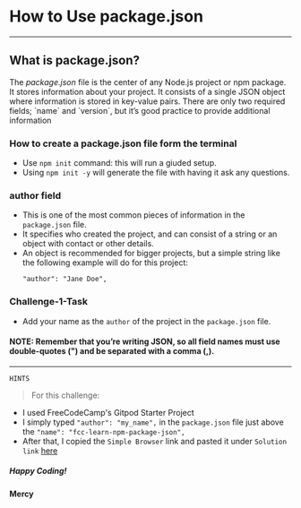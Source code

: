 # How to Use package.json
<hr>
<h2>What is package.json?</h2>
<p>The <i>package.json</i> file is the center of any Node.js project or npm package. 
It stores information about your project. 
It consists of a single JSON object where information is stored in key-value pairs. 
There are only two required fields; `name` and `version`, but it’s good practice to provide additional information</p>

### How to create a package.json file form the terminal
- Use `npm init` command: this will run a giuded setup.
- Using `npm init -y` will generate the file with having it ask any questions.
  
### author field
- This is one of the most common pieces of information in the `package.json` file.
- It specifies who created the project, and can consist of a string or an object with contact or other details.
- An object is recommended for bigger projects, but a simple string like the following example will do for this project:
	```
	"author": "Jane Doe",
	```
### Challenge-1-Task
- Add your name as the `author` of the project in the `package.json` file.

#### NOTE: Remember that you’re writing JSON, so all field names must use double-quotes (") and be separated with a comma (,).
<hr>

`HINTS`
> For this challenge:
- I used FreeCodeCamp's Gitpod Starter Project
- I simply typed `"author": "my_name",` in the `package.json` file just above the `"name": "fcc-learn-npm-package-json",`
- After that, I copied the `Simple Browser` link and pasted it under `Solution link` <a href="https://www.freecodecamp.org/learn/back-end-development-and-apis/managing-packages-with-npm/how-to-use-package-json-the-core-of-any-node-js-project-or-npm-package">here</a>

<h5>Happy Coding!</h5>

**Mercy**

